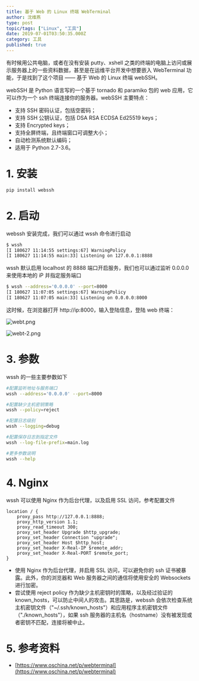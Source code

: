 ```yaml
---
title: 基于 Web 的 Linux 终端 WebTerminal
author: 沈维燕
type: post
topic/tags: ["Linux", "工具"]
date: 2019-07-01T03:50:35.000Z
category: 工具
published: true
---
```


有时候用公共电脑，或者在没有安装 putty、xshell 之类的终端的电脑上访问或展示服务器上的一些资料数据，甚至是在运维平台开发中想要嵌入 WebTerminal 功能，于是找到了这个项目 —— 基于 Web 的 Linux 终端 webSSH。

webSSH 是 Python 语言写的一个基于 tornado 和 paramiko 包的 web 应用，它可以作为一个 ssh 终端连接你的服务器。webSSH 主要特点：

- 支持 SSH 密码认证，包括空密码；
- 支持 SSH 公钥认证，包括 DSA RSA ECDSA Ed25519 keys；
- 支持 Encrypted keys；
- 支持全屏终端，且终端窗口可调整大小；
- 自动检测系统默认编码；
- 适用于 Python 2.7-3.6。


# 1. 安装

```bash
pip install webssh
```




# 2. 启动

webssh 安装完成，我们可以通过 wssh 命令进行启动
```bash
$ wssh
[I 180627 11:14:55 settings:67] WarningPolicy
[I 180627 11:14:55 main:33] Listening on 127.0.0.1:8888
```

wssh 默认启用 localhost 的 8888 端口开启服务，我们也可以通过监听 0.0.0.0 来使用本地的 iP 并指定服务端口
```bash
$ wssh --address='0.0.0.0' --port=8000
[I 180627 11:07:05 settings:67] WarningPolicy
[I 180627 11:07:05 main:33] Listening on 0.0.0.0:8000
```

这时候，在浏览器打开 http://ip:8000，输入登陆信息，登陆 web 终端：

![webt.png](https://note.bioitee.com/yuque/0/2019/png/126032/1557796843233-f8bfb6ab-eb70-4cef-8abc-a48ee9c7421e.png#align=left&display=inline&height=396&name=webt.png&originHeight=396&originWidth=783&size=48775&status=done&width=783)

![webt-2.png](https://note.bioitee.com/yuque/0/2019/png/126032/1557796855288-8e6be73e-0d6d-4771-8eef-d30b387bd673.png#align=left&display=inline&height=395&name=webt-2.png&originHeight=395&originWidth=784&size=77127&status=done&width=784)




# 3. 参数

wssh 的一些主要参数如下
```bash
#配置监听地址与服务端口
wssh --address='0.0.0.0' --port=8000

#配置缺少主机密钥策略
wssh --policy=reject

#配置日志级别
wssh --logging=debug

#配置保存日志到指定文件
wssh --log-file-prefix=main.log

#更多参数说明
wssh --help
```




# 4. Nginx

wssh 可以使用 Nginx 作为后台代理，以及启用 SSL 访问，参考配置文件
```basic
location / {
    proxy_pass http://127.0.0.1:8888;
    proxy_http_version 1.1;
    proxy_read_timeout 300;
    proxy_set_header Upgrade $http_upgrade;
    proxy_set_header Connection "upgrade";
    proxy_set_header Host $http_host;
    proxy_set_header X-Real-IP $remote_addr;
    proxy_set_header X-Real-PORT $remote_port;
}
```

- 使用 Nginx 作为后台代理，并启用 SSL 访问，可以避免你的 ssh 证书被暴露。此外，你的浏览器和 Web 服务器之间的通信将使用安全的 Websockets 进行加密。
- 尝试使用 reject policy 作为缺少主机密钥时的策略，以及经过验证的 known_hosts，可以防止中间人的攻击。其思路是，webssh 会依次检查系统主机密钥文件（"~/.ssh/known_hosts"）和应用程序主机密钥文件（"./known_hosts"），如果 ssh 服务器的主机名（hostname）没有被发现或者密钥不匹配，连接将被中止。


# 5. 参考资料

- [https://www.oschina.net/p/webterminal](https://www.oschina.net/p/webterminal)
